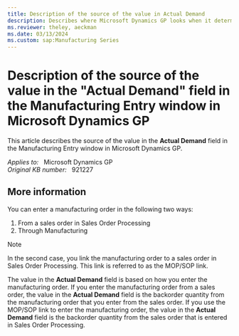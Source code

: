 ```yaml
---
title: Description of the source of the value in Actual Demand
description: Describes where Microsoft Dynamics GP looks when it determines the value of the Actual Demand field in the Manufacturing Entry window in Microsoft Dynamics GP.
ms.reviewer: theley, aeckman
ms.date: 03/13/2024
ms.custom: sap:Manufacturing Series
---
```

# Description of the source of the value in the "Actual Demand" field in the Manufacturing Entry window in Microsoft Dynamics GP

This article describes the source of the value in the **Actual Demand** field in the Manufacturing Entry window in Microsoft Dynamics GP.

_Applies to:_ &nbsp; Microsoft Dynamics GP  
_Original KB number:_ &nbsp; 921227

## More information

You can enter a manufacturing order in the following two ways:

1. From a sales order in Sales Order Processing
2. Through Manufacturing

> [!NOTE]
> In the second case, you link the manufacturing order to a sales order in Sales Order Processing. This link is referred to as the MOP/SOP link.

The value in the **Actual Demand** field is based on how you enter the manufacturing order. If you enter the manufacturing order from a sales order, the value in the **Actual Demand** field is the backorder quantity from the manufacturing order that you enter from the sales order. If you use the MOP/SOP link to enter the manufacturing order, the value in the **Actual Demand** field is the backorder quantity from the sales order that is entered in Sales Order Processing.
